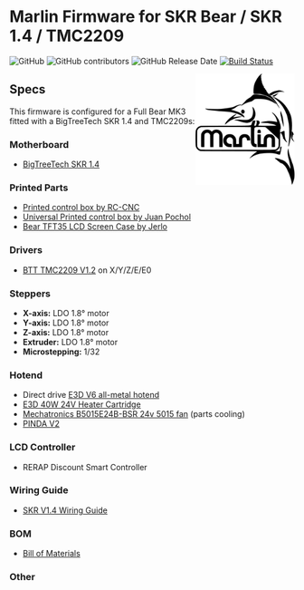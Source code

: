 # Marlin Firmware for SKR Bear / SKR 1.4 / TMC2209

![GitHub](https://img.shields.io/github/license/marlinfirmware/marlin.svg)
![GitHub contributors](https://img.shields.io/github/contributors/marlinfirmware/marlin.svg)
![GitHub Release Date](https://img.shields.io/github/release-date/marlinfirmware/marlin.svg)
[![Build Status](https://github.com/MarlinFirmware/Marlin/workflows/CI/badge.svg?branch=bugfix-2.0.x)](https://github.com/MarlinFirmware/Marlin/actions)

<img align="right" width=175 src="buildroot/share/pixmaps/logo/marlin-250.png" />

## Specs

This firmware is configured for a Full Bear MK3 fitted with a BigTreeTech SKR 1.4 and TMC2209s:

### Motherboard
* [BigTreeTech SKR 1.4](https://www.biqu.equipment/collections/skr-series/products/btt-skr-v1-4-skr-v1-4-pro)

### Printed Parts
* [Printed control box by RC-CNC](https://www.prusaprinters.org/prints/20416-skr-bear-case)
* [Universal Printed control box by Juan Pochol](https://www.thingiverse.com/thing:4178177)
* [Bear TFT35 LCD Screen Case by Jerlo](https://www.prusaprinters.org/prints/25002-jerlo-bear-lcd-cover-bigtreetech-tft35)

### Drivers
* [BTT TMC2209 V1.2](https://www.biqu.equipment/collections/stepper-motor-board/products/bigtreetech-tmc2209-stepper-motor-driver-for-3d-printer-board-vs-tmc2208) on X/Y/Z/E/E0

### Steppers
* **X-axis:** LDO 1.8° motor
* **Y-axis:** LDO 1.8° motor
* **Z-axis:** LDO 1.8° motor
* **Extruder:** LDO 1.8° motor
* **Microstepping:** 1/32

### Hotend
 * Direct drive [E3D V6 all-metal hotend](https://e3d-online.com/v6-all-metal-hotend)
 * [E3D 40W 24V Heater Cartridge](https://e3d-online.com/standard-heater-cartridge)
 * [Mechatronics B5015E24B-BSR 24v 5015 fan](https://www.digikey.com/product-detail/en/mechatronics-fan-group/B5015E24B-BSR/1570-1034-ND/5209731) (parts cooling)
 * [PINDA V2](https://www.prusa3d.com)


### LCD Controller
* RERAP Discount Smart Controller

### Wiring Guide
* [SKR V1.4 Wiring Guide](https://github.com/codiac2600/SKR-MK3s-V1.4-Beta/blob/master/SKR%20MK3s%20Wire%20Guide.pdf)

### BOM
* [Bill of Materials](https://github.com/codiac2600/SKR-MK3s-V1.4-Beta/blob/master/SKR%20Conversion%20BOM.csv)

### Other

